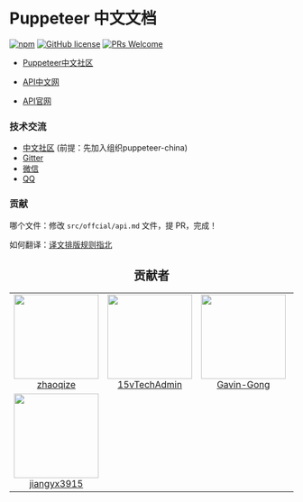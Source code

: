 # Puppeteer 中文文档
[![npm](https://img.shields.io/npm/v/puppeteer-api-zh_cn.svg?style=flat)](https://github.com/zhaoqize/puppeteer-api-zh_CN)
[![GitHub license](https://img.shields.io/github/license/zhaoqize/puppeteer-api-zh_CN.svg)](https://github.com/zhaoqize/puppeteer-api-zh_CN/blob/master/LICENSE)
[![PRs Welcome](https://img.shields.io/badge/PRs-welcome-brightgreen.svg)]()

- [Puppeteer中文社区](https://puppeteer-china.github.io/)

- [API中文网](https://zhaoqize.github.io/puppeteer-api-zh_CN/)

- [API官网](https://github.com/GoogleChrome/puppeteer/blob/master/docs/api.md)

### 技术交流

- [中文社区](https://github.com/orgs/puppeteer-china/teams/forum) (前提：先加入组织puppeteer-china)
- [Gitter](https://gitter.im/puppeteer-China/Lobby)
- [微信](https://github.com/zhaoqize/puppeteer-api-zh_CN/blob/master/img/wechat.jpeg)
- [QQ](https://github.com/zhaoqize/puppeteer-api-zh_CN/blob/master/img/qq.jpeg)

### 贡献

哪个文件：修改 `src/offcial/api.md` 文件，提 PR，完成！

如何翻译：[译文排版规则指北](https://github.com/xitu/gold-miner/wiki/%E8%AF%91%E6%96%87%E6%8E%92%E7%89%88%E8%A7%84%E5%88%99%E6%8C%87%E5%8C%97)


<h2 align="center">贡献者</h2>

<table>
  <tbody>
    <tr>
      <td align="center">
        <a href="https://github.com/zhaoqize">
          <img width="150" height="150" src="https://github.com/zhaoqize.png?v=3&s=150">
          </br>
          zhaoqize
        </a>
      </td>
      <td align="center">
        <a href="https://github.com/15vTechAdmin">
          <img width="150" height="150" src="https://github.com/15vTechAdmin.png?v=3&s=150">
          </br>
          15vTechAdmin
        </a>
      </td>
      <td align="center">
        <a href="https://github.com/Gavin-Gong">
          <img width="150" height="150" src="https://github.com/Gavin-Gong.png?v=3&s=150">
          </br>
          Gavin-Gong
        </a>
      </td>
      <td align="center">
        <a href="https://github.com/ilaipi">
          <img width="150" height="150" src="https://github.com/ilaipi.png?v=3&s=150">
          </br>
          ilaipi
        </a>
      </td>
      <td align="center">
        <a href="https://github.com/abcdGJJ">
          <img width="150" height="150" src="https://github.com/abcdGJJ.png?v=3&s=150">
          </br>
          abcdGJJ
        </a>
      </td>
    </tr>
    <tr>
      <td align="center">
        <a href="https://github.com/jiangyx3915">
          <img width="150" height="150" src="https://github.com/jiangyx3915.png?v=3&s=150">
          </br>
          jiangyx3915
        </a>
      </td>
    <tr>
  <tbody>
</table>

